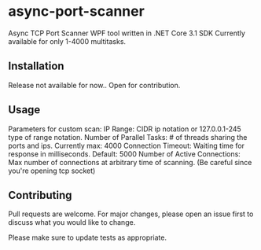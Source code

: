 
# async-port-scanner

Async TCP Port Scanner WPF tool written in .NET Core 3.1 SDK
Currently available for only 1-4000 multitasks.

## Installation

Release not available for now.. Open for contribution.

## Usage

Parameters for custom scan:
IP Range: CIDR ip notation or 127.0.0.1-245 type of range notation.
Number of Parallel Tasks: # of threads sharing the ports and ips. Currently max: 4000
Connection Timeout: Waiting time for response in milliseconds. Default: 5000
Number of Active Connections: Max number of connections at arbitrary time of scanning. (Be careful since you're opening tcp socket)


## Contributing
Pull requests are welcome. For major changes, please open an issue first to discuss what you would like to change.

Please make sure to update tests as appropriate.
